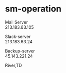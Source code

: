 # sm-operation

Mail Server  
213.183.63.105  
  
Slack-server  
213.183.63.24
  
Backup-server  
45.143.221.24 

River,TD
